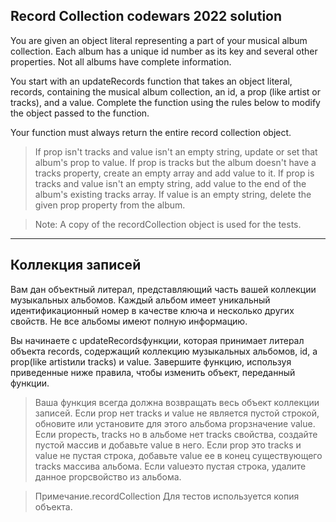 ## Record Collection codewars 2022 solution


You are given an object literal representing a part of your musical album collection. Each album has a unique id number as its key and several other properties. Not all albums have complete information.

You start with an updateRecords function that takes an object literal, records, containing the musical album collection, an id, a prop (like artist or tracks), and a value. Complete the function using the rules below to modify the object passed to the function.

Your function must always return the entire record collection object.
> If prop isn't tracks and value isn't an empty string, update or set that album's prop to value.
> If prop is tracks but the album doesn't have a tracks property, create an empty array and add value to it.
> If prop is tracks and value isn't an empty string, add value to the end of the album's existing tracks array.
> If value is an empty string, delete the given prop property from the album.

> Note: A copy of the recordCollection object is used for the tests.



<hr>


## Коллекция записей

Вам дан объектный литерал, представляющий часть вашей коллекции музыкальных альбомов. Каждый альбом имеет уникальный идентификационный номер в качестве ключа и несколько других свойств. Не все альбомы имеют полную информацию.

Вы начинаете с updateRecordsфункции, которая принимает литерал объекта records, содержащий коллекцию музыкальных альбомов, id, а prop(like artistили tracks) и value. Завершите функцию, используя приведенные ниже правила, чтобы изменить объект, переданный функции.

> Ваша функция всегда должна возвращать весь объект коллекции записей.
> Если prop нет tracks и value не является пустой строкой, обновите или установите для этого альбома propзначение value.
> Если propесть, tracks но в альбоме нет tracks свойства, создайте пустой массив и добавьте value в него.
> Если prop это tracks и value не пустая строка, добавьте value ее в конец существующего tracks массива альбома.
> Если valueэто пустая строка, удалите данное propсвойство из альбома.

> Примечание.recordCollection Для тестов используется копия объекта.



